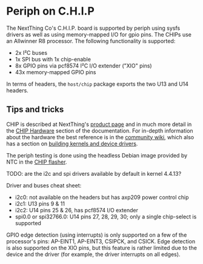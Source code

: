# Periph on C.H.I.P

The NextThing Co's C.H.I.P. board is supported by periph using sysfs drivers
as well as using memory-mapped I/O for gpio pins. The CHIPs use an
Allwinner R8 processor. The following functionality is supported:
- 2x I²C buses
- 1x SPI bus with 1x chip-enable
- 8x GPIO pins via pcf8574 I²C I/O extender ("XIO" pins)
- 43x memory-mapped GPIO pins

In terms of headers, the `host/chip` package exports the two U13 and U14 headers.

## Tips and tricks

CHIP is described at NextThing's [product page](https://www.getchip.com/pages/chip)
and in much more detail in the
[CHIP Hardware](http://docs.getchip.com/chip.html#chip-hardware)
section of the documentation.
For in-depth information about the hardware the best reference is in the
[community wiki](http://www.chip-community.org/index.php/Hardware_Information),
which also has a section on
[building kernels and device drivers](http://www.chip-community.org/index.php/Kernel_Hacking).

The periph testing is done using the headless Debian image provided by NTC
in the [CHIP flasher](http://flash.getchip.com/).

TODO: are the i2c and spi drivers available by default in kernel 4.4.13?

Driver and buses cheat sheet:
- i2c0: not available on the headers but has axp209 power control chip
- i2c1: U13 pins 9 & 11
- i2c2: U14 pins 25 & 26, has pcf8574 I/O extender
- spi0.0 or spi32766.0: U14 pins 27, 28, 29, 30; only a single chip-select is supported

GPIO edge detection (using interrupts) is only supported on a few of the
processor's pins: AP-EINT1, AP-EINT3, CSIPCK, and CSICK. Edge detection is
also supported on the XIO pins, but this feature is rather limited due to
the device and the driver (for example, the driver interrupts on all edges).
